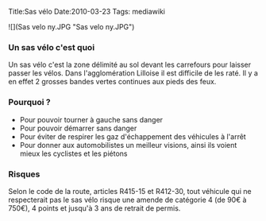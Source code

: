 Title:Sas vélo
Date:2010-03-23
Tags:  mediawiki

![](Sas velo ny.JPG "Sas velo ny.JPG")

### Un sas vélo c'est quoi

Un sas vélo c'est la zone délimité au sol devant les carrefours pour
laisser passer les vélos. Dans l'agglomération Lilloise il est difficile
de les raté. Il y a en effet 2 grosses bandes vertes continues aux pieds
des feux.

### Pourquoi ?

-   Pour pouvoir tourner à gauche sans danger
-   Pour pouvoir démarrer sans danger
-   Pour éviter de respirer les gaz d'échappement des véhicules à
    l'arrêt
-   Pour donner aux automobilistes un meilleur visions, ainsi ils voient
    mieux les cyclistes et les piétons

### Risques

Selon le code de la route, articles R415-15 et R412-30, tout véhicule
qui ne respecterait pas le sas vélo risque une amende de catégorie 4 (de
90€ à 750€), 4 points et jusqu'à 3 ans de retrait de permis.

